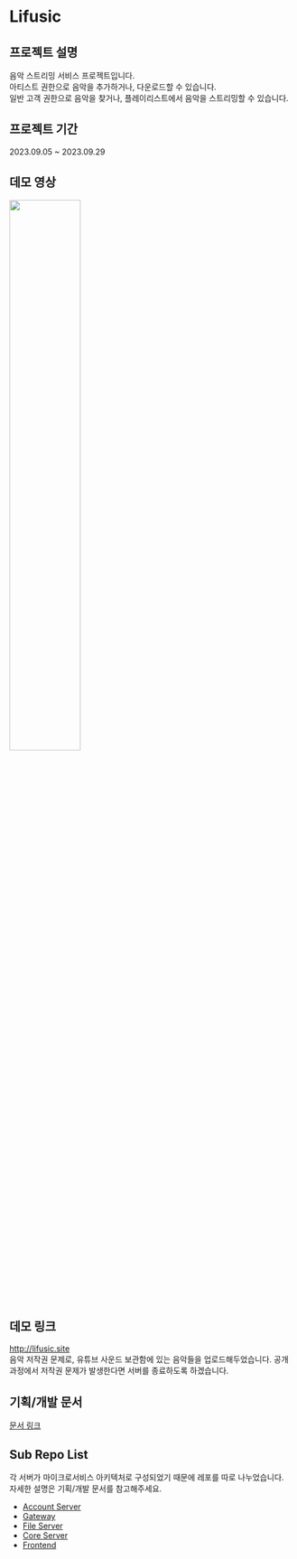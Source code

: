 # Lifusic

## 프로젝트 설명

음악 스트리밍 서비스 프로젝트입니다.  
아티스트 권한으로 음악을 추가하거나, 다운로드할 수 있습니다.  
일반 고객 권한으로 음악을 찾거나, 플레이리스트에서 음악을 스트리밍할 수 있습니다.

## 프로젝트 기간

2023.09.05 ~ 2023.09.29

## 데모 영상

[<img src="https://i.ytimg.com/vi/VDcTBL0wPMQ/maxresdefault.jpg" width="50%">](https://youtu.be/VDcTBL0wPMQ?si=1MLaXtcuR0DwEYdX 'Lifusic 데모')

## 데모 링크

http://lifusic.site  
음악 저작권 문제로, 유튜브 사운드 보관함에 있는 음악들을 업로드해두었습니다.
공개 과정에서 저작권 문제가 발생한다면 서버를 종료하도록 하겠습니다.

## 기획/개발 문서

[문서 링크](https://quirky-nectarine-fce.notion.site/Lifusic-e21c45318b4a4501b46c70dc952b64a7?pvs=4)

## Sub Repo List

각 서버가 마이크로서비스 아키텍처로 구성되었기 때문에 레포를 따로 나누었습니다.  
자세한 설명은 기획/개발 문서를 참고해주세요.

- [Account Server](https://github.com/chunghee-hwang/lifusic-account-server)
- [Gateway](https://github.com/chunghee-hwang/lifusic-gateway)
- [File Server](https://github.com/chunghee-hwang/lifusic-file-server)
- [Core Server](https://github.com/chunghee-hwang/lifusic-core-server)
- [Frontend](https://github.com/chunghee-hwang/lifusic-frontend/tree/main)
